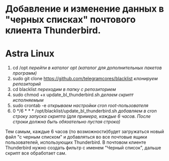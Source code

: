 # Добавление и изменение данных в "черных списках" почтового клиента Thunderbird.

# Astra Linux 
1. cd /opt                                                          *перейти в каталог opt (каталог для дополнительных пакетов программ)*
2. sudo git clone https://github.com/telegramcores/blacklist        *клонируем репозиторий*
3. cd blacklist                                                     *переходим в папку с репозиторием*
4. sudo chmod +x update_bl_thunderbird.sh                           *делаем скрипт исполняемым*
5. sudo crontab -e                                                  *открываем настройки cron root-пользователя*
6. 0 */6 * * * /opt/blacklist/update_bl_thunderbird.sh              *добавляем в cron строку запуска скрипта (для примера, каждые 6 часов. После строки должна быть обязательно пустая строка)*

Тем самым, каждые 6 часов (по возможности)будет загружаться новый файл "с черным списком" и добавляться во все почтовые ящики пользователей, использующих Thunderbird.
В почтовом клиенте Thunderbird нужно создать фильтр с именем "Черный список", дальше скрипт все обработает сам.
